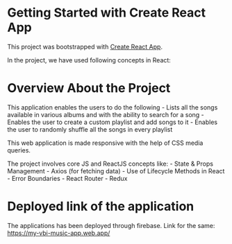 # Getting Started with Create React App

This project was bootstrapped with [Create React App](https://github.com/facebook/create-react-app).

In the project, we have used following concepts in React:

# Overview About the Project

This application enables the users to do the following
    - Lists all the songs available in various albums and with the ability to search for a song
    - Enables the user to create a custom playlist and add songs to it
    - Enables the user to randomly shuffle all the songs in every playlist

This web application is made responsive with the help of CSS media queries.

The project involves core JS and ReactJS concepts like:
    - State & Props Management
    - Axios (for fetching data)
    - Use of Lifecycle Methods in React
    - Error Boundaries
    - React Router
    - Redux

# Deployed link of the application

The applications has been deployed through firebase. Link for the same:
https://my-vbi-music-app.web.app/
